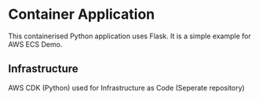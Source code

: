 # Container Application
This containerised Python application uses Flask. It is a simple example for AWS ECS Demo.

## Infrastructure

AWS CDK (Python) used for Infrastructure as Code (Seperate repository)
